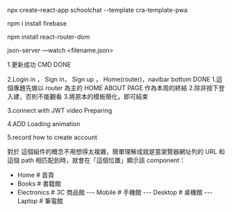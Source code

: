 npx create-react-app schoolchat --template cra-template-pwa

npm i install firebase

npm install react-router-dom

json-server —watch <filename.json>


1.更新成功 CMD DONE

2.Login in ， Sign in， Sign up ， Home(router)，navibar bottom DONE
    1.這個專題先做以 router 為主的 HOME ABOUT PAGE 作為本周的終結
    2.除非按下登入建，否則不能觀看
    3.將原本的模板簡化，即可結束

3.connect with JWT video Preparing

4.ADD Loading animation

5.record how to create account

對於 <Route /> 這個組件的概念不用想得太複雜，簡單理解成就是當瀏覽器網址列的 URL 和這個 path 相匹配到時，就會在「這個位置」顯示該 component：


- Home       # 首頁
- Books      # 書籍館
- Electronics    # 3C 商品館
--- Mobile       # 手機館
--- Desktop      # 桌機館
--- Laptop       # 筆電館
